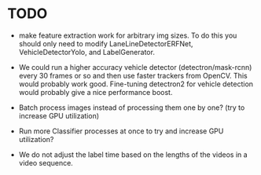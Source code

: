 # TODO

*  make feature extraction work for arbitrary img sizes. To do this you should only need to modify LaneLineDetectorERFNet, VehicleDetectorYolo, and LabelGenerator.

* We could run a higher accuracy vehicle detector (detectron/mask-rcnn) every 30 frames or so and then use faster trackers from OpenCV. This would probably work good. Fine-tuning detectron2 for vehicle detection would probably give a nice performance boost.

* Batch process images instead of processing them one by one? (try to increase GPU utilization)

* Run more Classifier processes at once to try and increase GPU utilization?

* We do not adjust the label time based on the lengths of the videos in a video sequence.